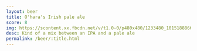 ```yaml
---
layout: beer
title: O'hara's Irish pale ale
score: 8
img: https://scontent.xx.fbcdn.net/v/t1.0-0/p480x480/1233480_10151888666808745_111746617_n.jpg?oh=4fb4aa5074a0ff9a7321ef95003a519e&oe=58D80BFC
desc: Kind of a mix between an IPA and a pale ale
permalink: /beer/:title.html
---
```

